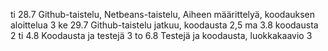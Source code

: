 ti 28.7    Github-taistelu, Netbeans-taistelu, Aiheen määrittelyä, koodauksen aloittelua                     3
ke 29.7    Github-taistelu jatkuu, koodausta                                                                 2,5
ma 3.8	   koodausta											     2
ti 4.8     Koodausta ja testejä										     3
to 6.8	   Testejä ja koodausta, luokkakaavio								     3

